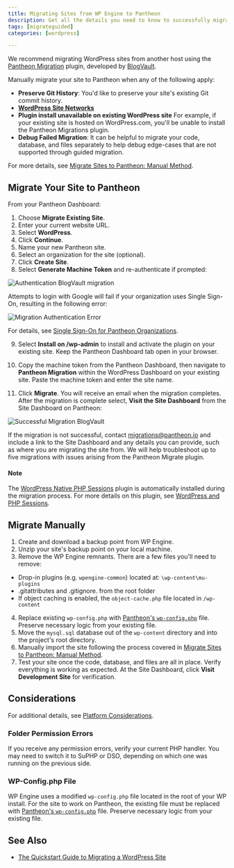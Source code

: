 ```yaml
---
title: Migrating Sites from WP Engine to Pantheon
description: Get all the details you need to know to successfully migrate your site away from WP Engine.
tags: [migrateguided]
categories: [wordpress]

---
```

We recommend migrating WordPress sites from another host using the [Pantheon Migration](https://wordpress.org/plugins/bv-pantheon-migration/) plugin, developed by [BlogVault](https://blogvault.net/).

Manually migrate your site to Pantheon when any of the following apply:

* **Preserve Git History**: You'd like to preserve your site's existing Git commit history.
* **[WordPress Site Networks](/docs/wordpress-site-networks/)**
* **Plugin install unavailable on existing WordPress site** For example, if your existing site is hosted on WordPress.com, you'll be unable to install the Pantheon Migrations plugin.
* **Debug Failed Migration**: It can be helpful to migrate your code, database, and files separately to help debug edge-cases that are not supported through guided migration.

For more details, see [Migrate Sites to Pantheon: Manual Method](/docs/migrate-manual/).


## Migrate Your Site to Pantheon

From your Pantheon Dashboard:

1. Choose **Migrate Existing Site**.
2. Enter your current website URL.
3. Select **WordPress**.
4. Click **Continue**.
5. Name your new Pantheon site.
6. Select an organization for the site (optional).
7. Click **Create Site**.
8. Select **Generate Machine Token** and re-authenticate if prompted:

 ![Authentication BlogVault migration](/source/docs/assets/images/dashboard/migration-authentication-prompt.png)

  Attempts to login with Google will fail if your organization uses Single Sign-On, resulting in the following error:

 ![Migration Authentication Error](/source/docs/assets/images/dashboard/migration-authentication-error.png)

 For details, see [Single Sign-On for Pantheon Organizations](/docs/sso-organizations/#troubleshooting).

9. Select **Install on /wp-admin** to install and activate the plugin on your existing site. Keep the Pantheon Dashboard tab open in your browser.

10. Copy the machine token from the Pantheon Dashboard, then navigate to **Pantheon Migration** within the WordPress Dashboard on your existing site. Paste the machine token and enter the site name.

11. Click **Migrate**. You will receive an email when the migration completes. After the migration is complete select, **Visit the Site Dashboard** from the Site Dashboard on Pantheon:

 ![Successful Migration BlogVault](/source/docs/assets/images/dashboard/successful-site-migration-complete-blogvault.png)

If the migration is not successful, contact <migrations@pantheon.io> and include a link to the Site Dashboard and any details you can provide, such as where you are migrating the site from. We will help troubleshoot up to five migrations with issues arising from the Pantheon Migrate plugin.

<div class="alert alert-info" role="alert">
<h4 class="info">Note</h4>  
<p>The <a href="https://wordpress.org/plugins/wp-native-php-sessions/">WordPress Native PHP Sessions</a> plugin is automatically installed during the migration process. For more details on this plugin, see <a href="/docs/wordpress-sessions/">WordPress and PHP Sessions</a>.</p>
</div>

## Migrate Manually

1. Create and download a backup point from WP Engine.
2. Unzip your site's backup point on your local machine.
3. Remove the WP Engine remnants. There are a few files you'll need to remove:
  - Drop-in plugins (e.g. `wpengine-common`) located at: `\wp-content\mu-plugins`
  - .gitattributes and .gitignore. from the root folder
  - If object caching is enabled, the `object-cache.php` file located in `/wp-content`
4. Replace existing `wp-config.php` with [Pantheon's `wp-config.php`](https://github.com/pantheon-systems/wordpress/blob/master/wp-config.php) file. Preserve necessary logic from your existing file.
5. Move the `mysql.sql` database out of the `wp-content` directory and into the project's root directory.
6. Manually import the site following the process covered in [Migrate Sites to Pantheon: Manual Method](/docs/migrate-manual).
8. Test your site once the code, database, and files are all in place. Verify everything is working as expected. At the Site Dashboard, click **Visit Development Site** for verification.

## Considerations
For additional details, see [Platform Considerations](/docs/platform-considerations).
### Folder Permission Errors
If you receive any permission errors, verify your current PHP handler. You may need to switch it to SuPHP or DSO, depending on which one was running on the previous side.

### WP-Config.php File
WP Engine uses a modified `wp-config.php` file located in the root of your WP install. For the site to work on Pantheon, the existing file must be replaced with [Pantheon's `wp-config.php`](https://github.com/pantheon-systems/wordpress/blob/master/wp-config.php) file. Preserve necessary logic from your existing file.

## See Also

- <a href="https://pantheon.io/resources/quickstart-guide-migrating-wordpress-site" target="blank">The Quickstart Guide to Migrating a WordPress Site <span class="glyphicons glyphicons-new-window-alt"></span></a>
